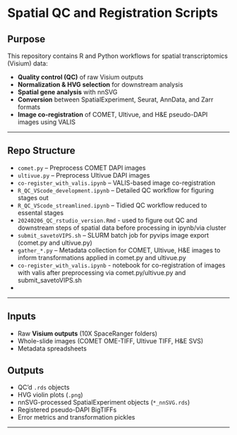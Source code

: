 
# Spatial QC and Registration Scripts

## Purpose
This repository contains R and Python workflows for spatial transcriptomics (Visium) data:
- **Quality control (QC)** of raw Visium outputs
- **Normalization & HVG selection** for downstream analysis
- **Spatial gene analysis** with nnSVG
- **Conversion** between SpatialExperiment, Seurat, AnnData, and Zarr formats
- **Image co-registration** of COMET, Ultivue, and H&E pseudo-DAPI images using VALIS


---

## Repo Structure
- `comet.py` – Preprocess COMET DAPI images
- `ultivue.py` – Preprocess Ultivue DAPI images
- `co-register_with_valis.ipynb` – VALIS-based image co-registration
- `R_QC_VScode_development.ipynb` – Detailed QC workflow for figuring stages out
- `R_QC_VScode_streamlined.ipynb` – Tidied QC workflow reduced to essental stages
- `20240206_QC_rstudio_version.Rmd` - used to figure out QC and downstream steps of spatial data before processing in ipynb/via cluster
- `submit_savetoVIPS.sh` – SLURM batch job for pyvips image export (comet.py and ultivue.py)
- `gather_*.py` – Metadata collection for COMET, Ultivue, H&E images to inform transformations applied in comet.py and ultivue.py
- `co-register_with_valis.ipynb` - notebook for co-registration of images with valis after preprocessing via comet.py/ultivue.py and submit_savetoVIPS.sh
- 

---

## Inputs
- Raw **Visium outputs** (10X SpaceRanger folders)
- Whole-slide images (COMET OME-TIFF, Ultivue TIFF, H&E SVS)
- Metadata spreadsheets

## Outputs
- QC’d `.rds` objects  
- HVG violin plots (`.png`)  
- nnSVG-processed SpatialExperiment objects (`*_nnSVG.rds`)  
- Registered pseudo-DAPI BigTIFFs  
- Error metrics and transformation pickles  

---



